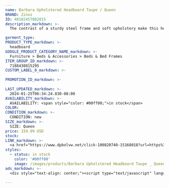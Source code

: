 ```yaml
---
name: Barbara Upholstered Headboard Taupe / Queen
BRAND: Zinus
ID: 40102457802815
description_markdown: >-
  The contrast of a sturdy steel frame and soft upholstery make this headboard a centerpiece in any bedroom. Designed with comfort in mind this headboard features high-density foam padding so you can sit up comfortably. Attach this headboard to our compack bed frame and bi-fold box spring combo for the perfect bed frame style.

garment_type:
PRODUCT_TYPE_markdown: >-
  headboard
GOOGLE_PRODUCT_CATEGORY_NAME_markdown: >-
  Furniture > Beds & Accessories > Beds & Bed Frames
ITEM_GROUP_ID_markdown: >-
  7188430815295
CUSTOM_LABEL_0_markdown: >-
  
PROMOTION_ID_markdown: >-
  
LAST_UPDATED_markdown: >-
  2024-01-25T06:34:24.830-08:00
AVAILABILITY_markdown: >-
  AVAILABILITY: <span style="color: #00ff00;">in stock</span>
COLOR:
CONDITION_markdown: >-
  CONDITION: new
SIZE_markdown: >-
  SIZE: Queen
price: 159.99 USD
stock: 
LINK_markdown: >-
  <a href="https://www.dpbolvw.net/click-100820740-15168018?url=https%3A%2F%2Fwww.zinus.com%2Fproducts%2Fbarbara-upholstered-headboard%3Fvariant%3D40102457802815" target="_blank" style="display: inline-block; padding: 10px 20px; font-size: 16px; text-align: center; text-decoration: none; cursor: pointer; border: 1px solid #3498db; color: #3498db; background-color: #fff; border-radius: 5px; transition: background-color 0.3s;">Go to Product</a>
styles:
  - status: in stock
    color: '#00ff00'
    image: /images/products/Barbara Upholstered Headboard Taupe _ Queen/BUTTONTUFTEDTAUPEUPHSTDMETALHBT1.jpg
ads_markdown: >-
  <div style="text-align: center;"><script type="text/javascript" language="javascript" src="https://www.anrdoezrs.net/placeholder-52386842?target=_top&mouseover=N"></script></div>

---
```

